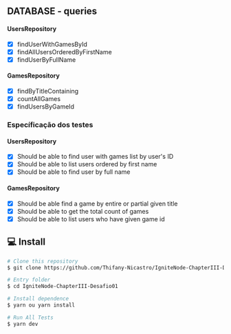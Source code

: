 ## DATABASE - queries

#### UsersRepository
- [x] findUserWithGamesById
- [x] findAllUsersOrderedByFirstName
- [x] findUserByFullName

#### GamesRepository
- [x] findByTitleContaining
- [x] countAllGames
- [x] findUsersByGameId

### Específicação dos testes

#### UsersRepository
- [x] Should be able to find user with games list by user's ID
- [x] Should be able to list users ordered by first name
- [x] Should be able to find user by full name

#### GamesRepository
- [x] Should be able find a game by entire or partial given title
- [x] Should be able to get the total count of games
- [x] Should be able to list users who have given game id

## :computer: Install ##

```bash
# Clone this repository
$ git clone https://github.com/Thifany-Nicastro/IgniteNode-ChapterIII-Desafio01.git

# Entry folder 
$ cd IgniteNode-ChapterIII-Desafio01

# Install dependence
$ yarn ou yarn install

# Run All Tests
$ yarn dev

```